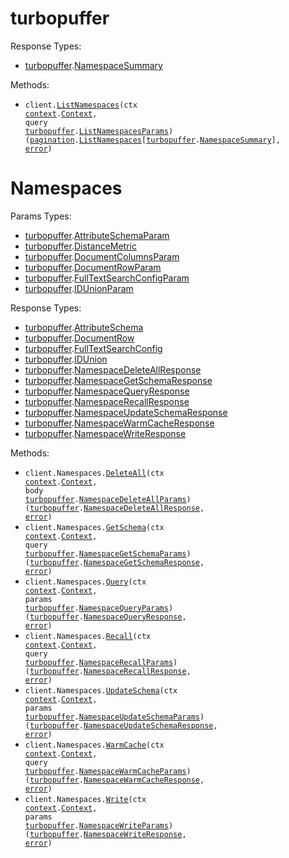 # turbopuffer

Response Types:

- <a href="https://pkg.go.dev/github.com/turbopuffer/turbopuffer-go">turbopuffer</a>.<a href="https://pkg.go.dev/github.com/turbopuffer/turbopuffer-go#NamespaceSummary">NamespaceSummary</a>

Methods:

- <code title="get /v1/namespaces">client.<a href="https://pkg.go.dev/github.com/turbopuffer/turbopuffer-go#TurbopufferService.ListNamespaces">ListNamespaces</a>(ctx <a href="https://pkg.go.dev/context">context</a>.<a href="https://pkg.go.dev/context#Context">Context</a>, query <a href="https://pkg.go.dev/github.com/turbopuffer/turbopuffer-go">turbopuffer</a>.<a href="https://pkg.go.dev/github.com/turbopuffer/turbopuffer-go#ListNamespacesParams">ListNamespacesParams</a>) (<a href="https://pkg.go.dev/github.com/turbopuffer/turbopuffer-go/packages/pagination">pagination</a>.<a href="https://pkg.go.dev/github.com/turbopuffer/turbopuffer-go/packages/pagination#ListNamespaces">ListNamespaces</a>[<a href="https://pkg.go.dev/github.com/turbopuffer/turbopuffer-go">turbopuffer</a>.<a href="https://pkg.go.dev/github.com/turbopuffer/turbopuffer-go#NamespaceSummary">NamespaceSummary</a>], <a href="https://pkg.go.dev/builtin#error">error</a>)</code>

# Namespaces

Params Types:

- <a href="https://pkg.go.dev/github.com/turbopuffer/turbopuffer-go">turbopuffer</a>.<a href="https://pkg.go.dev/github.com/turbopuffer/turbopuffer-go#AttributeSchemaParam">AttributeSchemaParam</a>
- <a href="https://pkg.go.dev/github.com/turbopuffer/turbopuffer-go">turbopuffer</a>.<a href="https://pkg.go.dev/github.com/turbopuffer/turbopuffer-go#DistanceMetric">DistanceMetric</a>
- <a href="https://pkg.go.dev/github.com/turbopuffer/turbopuffer-go">turbopuffer</a>.<a href="https://pkg.go.dev/github.com/turbopuffer/turbopuffer-go#DocumentColumnsParam">DocumentColumnsParam</a>
- <a href="https://pkg.go.dev/github.com/turbopuffer/turbopuffer-go">turbopuffer</a>.<a href="https://pkg.go.dev/github.com/turbopuffer/turbopuffer-go#DocumentRowParam">DocumentRowParam</a>
- <a href="https://pkg.go.dev/github.com/turbopuffer/turbopuffer-go">turbopuffer</a>.<a href="https://pkg.go.dev/github.com/turbopuffer/turbopuffer-go#FullTextSearchConfigParam">FullTextSearchConfigParam</a>
- <a href="https://pkg.go.dev/github.com/turbopuffer/turbopuffer-go">turbopuffer</a>.<a href="https://pkg.go.dev/github.com/turbopuffer/turbopuffer-go#IDUnionParam">IDUnionParam</a>

Response Types:

- <a href="https://pkg.go.dev/github.com/turbopuffer/turbopuffer-go">turbopuffer</a>.<a href="https://pkg.go.dev/github.com/turbopuffer/turbopuffer-go#AttributeSchema">AttributeSchema</a>
- <a href="https://pkg.go.dev/github.com/turbopuffer/turbopuffer-go">turbopuffer</a>.<a href="https://pkg.go.dev/github.com/turbopuffer/turbopuffer-go#DocumentRow">DocumentRow</a>
- <a href="https://pkg.go.dev/github.com/turbopuffer/turbopuffer-go">turbopuffer</a>.<a href="https://pkg.go.dev/github.com/turbopuffer/turbopuffer-go#FullTextSearchConfig">FullTextSearchConfig</a>
- <a href="https://pkg.go.dev/github.com/turbopuffer/turbopuffer-go">turbopuffer</a>.<a href="https://pkg.go.dev/github.com/turbopuffer/turbopuffer-go#IDUnion">IDUnion</a>
- <a href="https://pkg.go.dev/github.com/turbopuffer/turbopuffer-go">turbopuffer</a>.<a href="https://pkg.go.dev/github.com/turbopuffer/turbopuffer-go#NamespaceDeleteAllResponse">NamespaceDeleteAllResponse</a>
- <a href="https://pkg.go.dev/github.com/turbopuffer/turbopuffer-go">turbopuffer</a>.<a href="https://pkg.go.dev/github.com/turbopuffer/turbopuffer-go#NamespaceGetSchemaResponse">NamespaceGetSchemaResponse</a>
- <a href="https://pkg.go.dev/github.com/turbopuffer/turbopuffer-go">turbopuffer</a>.<a href="https://pkg.go.dev/github.com/turbopuffer/turbopuffer-go#NamespaceQueryResponse">NamespaceQueryResponse</a>
- <a href="https://pkg.go.dev/github.com/turbopuffer/turbopuffer-go">turbopuffer</a>.<a href="https://pkg.go.dev/github.com/turbopuffer/turbopuffer-go#NamespaceRecallResponse">NamespaceRecallResponse</a>
- <a href="https://pkg.go.dev/github.com/turbopuffer/turbopuffer-go">turbopuffer</a>.<a href="https://pkg.go.dev/github.com/turbopuffer/turbopuffer-go#NamespaceUpdateSchemaResponse">NamespaceUpdateSchemaResponse</a>
- <a href="https://pkg.go.dev/github.com/turbopuffer/turbopuffer-go">turbopuffer</a>.<a href="https://pkg.go.dev/github.com/turbopuffer/turbopuffer-go#NamespaceWarmCacheResponse">NamespaceWarmCacheResponse</a>
- <a href="https://pkg.go.dev/github.com/turbopuffer/turbopuffer-go">turbopuffer</a>.<a href="https://pkg.go.dev/github.com/turbopuffer/turbopuffer-go#NamespaceWriteResponse">NamespaceWriteResponse</a>

Methods:

- <code title="delete /v2/namespaces/{namespace}">client.Namespaces.<a href="https://pkg.go.dev/github.com/turbopuffer/turbopuffer-go#NamespaceService.DeleteAll">DeleteAll</a>(ctx <a href="https://pkg.go.dev/context">context</a>.<a href="https://pkg.go.dev/context#Context">Context</a>, body <a href="https://pkg.go.dev/github.com/turbopuffer/turbopuffer-go">turbopuffer</a>.<a href="https://pkg.go.dev/github.com/turbopuffer/turbopuffer-go#NamespaceDeleteAllParams">NamespaceDeleteAllParams</a>) (<a href="https://pkg.go.dev/github.com/turbopuffer/turbopuffer-go">turbopuffer</a>.<a href="https://pkg.go.dev/github.com/turbopuffer/turbopuffer-go#NamespaceDeleteAllResponse">NamespaceDeleteAllResponse</a>, <a href="https://pkg.go.dev/builtin#error">error</a>)</code>
- <code title="get /v1/namespaces/{namespace}/schema">client.Namespaces.<a href="https://pkg.go.dev/github.com/turbopuffer/turbopuffer-go#NamespaceService.GetSchema">GetSchema</a>(ctx <a href="https://pkg.go.dev/context">context</a>.<a href="https://pkg.go.dev/context#Context">Context</a>, query <a href="https://pkg.go.dev/github.com/turbopuffer/turbopuffer-go">turbopuffer</a>.<a href="https://pkg.go.dev/github.com/turbopuffer/turbopuffer-go#NamespaceGetSchemaParams">NamespaceGetSchemaParams</a>) (<a href="https://pkg.go.dev/github.com/turbopuffer/turbopuffer-go">turbopuffer</a>.<a href="https://pkg.go.dev/github.com/turbopuffer/turbopuffer-go#NamespaceGetSchemaResponse">NamespaceGetSchemaResponse</a>, <a href="https://pkg.go.dev/builtin#error">error</a>)</code>
- <code title="post /v2/namespaces/{namespace}/query">client.Namespaces.<a href="https://pkg.go.dev/github.com/turbopuffer/turbopuffer-go#NamespaceService.Query">Query</a>(ctx <a href="https://pkg.go.dev/context">context</a>.<a href="https://pkg.go.dev/context#Context">Context</a>, params <a href="https://pkg.go.dev/github.com/turbopuffer/turbopuffer-go">turbopuffer</a>.<a href="https://pkg.go.dev/github.com/turbopuffer/turbopuffer-go#NamespaceQueryParams">NamespaceQueryParams</a>) (<a href="https://pkg.go.dev/github.com/turbopuffer/turbopuffer-go">turbopuffer</a>.<a href="https://pkg.go.dev/github.com/turbopuffer/turbopuffer-go#NamespaceQueryResponse">NamespaceQueryResponse</a>, <a href="https://pkg.go.dev/builtin#error">error</a>)</code>
- <code title="get /v1/namespaces/{namespace}/_debug/recall">client.Namespaces.<a href="https://pkg.go.dev/github.com/turbopuffer/turbopuffer-go#NamespaceService.Recall">Recall</a>(ctx <a href="https://pkg.go.dev/context">context</a>.<a href="https://pkg.go.dev/context#Context">Context</a>, query <a href="https://pkg.go.dev/github.com/turbopuffer/turbopuffer-go">turbopuffer</a>.<a href="https://pkg.go.dev/github.com/turbopuffer/turbopuffer-go#NamespaceRecallParams">NamespaceRecallParams</a>) (<a href="https://pkg.go.dev/github.com/turbopuffer/turbopuffer-go">turbopuffer</a>.<a href="https://pkg.go.dev/github.com/turbopuffer/turbopuffer-go#NamespaceRecallResponse">NamespaceRecallResponse</a>, <a href="https://pkg.go.dev/builtin#error">error</a>)</code>
- <code title="post /v1/namespaces/{namespace}/schema">client.Namespaces.<a href="https://pkg.go.dev/github.com/turbopuffer/turbopuffer-go#NamespaceService.UpdateSchema">UpdateSchema</a>(ctx <a href="https://pkg.go.dev/context">context</a>.<a href="https://pkg.go.dev/context#Context">Context</a>, params <a href="https://pkg.go.dev/github.com/turbopuffer/turbopuffer-go">turbopuffer</a>.<a href="https://pkg.go.dev/github.com/turbopuffer/turbopuffer-go#NamespaceUpdateSchemaParams">NamespaceUpdateSchemaParams</a>) (<a href="https://pkg.go.dev/github.com/turbopuffer/turbopuffer-go">turbopuffer</a>.<a href="https://pkg.go.dev/github.com/turbopuffer/turbopuffer-go#NamespaceUpdateSchemaResponse">NamespaceUpdateSchemaResponse</a>, <a href="https://pkg.go.dev/builtin#error">error</a>)</code>
- <code title="get /v1/namespaces/{namespace}/hint_cache_warm">client.Namespaces.<a href="https://pkg.go.dev/github.com/turbopuffer/turbopuffer-go#NamespaceService.WarmCache">WarmCache</a>(ctx <a href="https://pkg.go.dev/context">context</a>.<a href="https://pkg.go.dev/context#Context">Context</a>, query <a href="https://pkg.go.dev/github.com/turbopuffer/turbopuffer-go">turbopuffer</a>.<a href="https://pkg.go.dev/github.com/turbopuffer/turbopuffer-go#NamespaceWarmCacheParams">NamespaceWarmCacheParams</a>) (<a href="https://pkg.go.dev/github.com/turbopuffer/turbopuffer-go">turbopuffer</a>.<a href="https://pkg.go.dev/github.com/turbopuffer/turbopuffer-go#NamespaceWarmCacheResponse">NamespaceWarmCacheResponse</a>, <a href="https://pkg.go.dev/builtin#error">error</a>)</code>
- <code title="post /v2/namespaces/{namespace}">client.Namespaces.<a href="https://pkg.go.dev/github.com/turbopuffer/turbopuffer-go#NamespaceService.Write">Write</a>(ctx <a href="https://pkg.go.dev/context">context</a>.<a href="https://pkg.go.dev/context#Context">Context</a>, params <a href="https://pkg.go.dev/github.com/turbopuffer/turbopuffer-go">turbopuffer</a>.<a href="https://pkg.go.dev/github.com/turbopuffer/turbopuffer-go#NamespaceWriteParams">NamespaceWriteParams</a>) (<a href="https://pkg.go.dev/github.com/turbopuffer/turbopuffer-go">turbopuffer</a>.<a href="https://pkg.go.dev/github.com/turbopuffer/turbopuffer-go#NamespaceWriteResponse">NamespaceWriteResponse</a>, <a href="https://pkg.go.dev/builtin#error">error</a>)</code>
